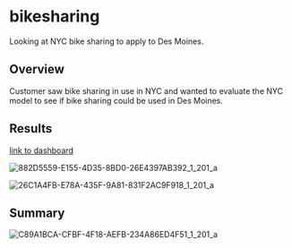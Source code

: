 # bikesharing
Looking at NYC bike sharing to apply to Des Moines. 
## Overview
Customer saw bike sharing in use in NYC and wanted to evaluate the NYC model to see if bike sharing could be used in Des Moines.
## Results
[link to dashboard](https://public.tableau.com/app/profile/kurt.holmberg/viz/StoryofBikeUsageinNYC/Story1?publish=yes)

![882D5559-E155-4D35-8BD0-26E4397AB392_1_201_a](https://user-images.githubusercontent.com/98991575/173207487-9774cbce-2daa-4bd2-a829-0129ff1a67ab.jpeg)

![26C1A4FB-E78A-435F-9A81-831F2AC9F918_1_201_a](https://user-images.githubusercontent.com/98991575/173207557-9390a3b8-f84c-475f-b2da-416f8764b279.jpeg)


## Summary
![C89A1BCA-CFBF-4F18-AEFB-234A86ED4F51_1_201_a](https://user-images.githubusercontent.com/98991575/173207412-28e4b8d2-f4b5-4f69-b524-5d953127ddde.jpeg)

